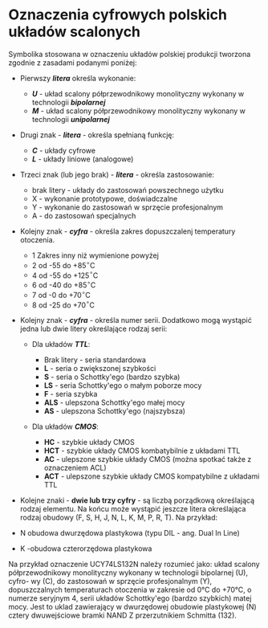 # Oznaczenia cyfrowych polskich układów scalonych

Symbolika stosowana w oznaczeniu układów polskiej produkcji tworzona zgodnie z zasadami podanymi poniżej:

- Pierwszy ***litera*** określa wykonanie:
    - ***U*** - układ scalony półprzewodnikowy monolityczny wykonany w technologii ***bipolarnej***
    - ***M*** - układ scalony półprzewodnikowy monolityczny wykonany w technologii ***unipolarnej***

- Drugi znak - ***litera*** - określa spełnianą funkcję:
    - ***C*** - układy cyfrowe
    - ***L*** - układy liniowe (analogowe)

- Trzeci znak (lub jego brak) - ***litera*** - określa zastosowanie:
    - brak litery - układy do zastosowań powszechnego użytku
    - X - wykonanie prototypowe, doświadczalne
    - Y - wykonanie do zastosowań w sprzęcie profesjonalnym
    - A - do zastosowań specjalnych

- Kolejny znak - ***cyfra*** - określa zakres dopuszczalenj temperatury otoczenia.
    - 1 Zakres inny niż wymienione powyżej
    - 2 od -55 do +85$^\circ$C
    - 4 od -55 do +125$^\circ$C
    - 6 od -40 do +85$^\circ$C
    - 7 od -0  do +70$^\circ$C
    - 8 od -25 do +70$^\circ$C

- Kolejny znak - ***cyfra*** - określa numer serii. Dodatkowo mogą wystąpić jedna lub dwie litery określające rodzaj serii:
    - Dla układów ***TTL***:
        - Brak litery - seria standardowa
        - **L**    - seria o zwiększonej szybkości
        - **S**    - seria o Schottky'ego (bardzo szybka)
        - **LS**   - seria Schottky'ego o małym poborze mocy
        - **F**    - seria szybka 
        - **ALS**  - ulepszona Schottky'ego małej mocy
        - **AS**   - ulepszona Schottky'ego (najszybsza)

    - Dla układów ***CMOS***:
        - **HC**  - szybkie układy CMOS
        - **HCT** - szybkie układy CMOS kombatybilnie z układami TTL
        - **AC**  - ulepszone szybkie układy CMOS (można spotkać także z oznaczeniem ACL)
        - **ACT** - ulepszone szybkie układy CMOS kompatybilne z układami TTL

- Kolejne znaki - **dwie lub trzy cyfry** - są liczbą porządkową określającą rodzaj elementu.
Na końcu może wystąpić jeszcze litera określająca rodzaj obudowy (F, S, H, J, N, L, K, M, P, R, T). Na przykład:
- N obudowa dwurzędowa plastykowa (typu DIL - ang. Dual In Line)
- K -obudowa czterorzędowa plastykowa

Na przykład oznaczenie UCY74LS132N należy rozumieć jako: układ scalony półprzewodnikowy monolityczny wykonany w technologii bipolarnej (U), cyfro- wy (C), do zastosowań w sprzęcie profesjonalnym (Y), dopuszczalnych temperaturach otoczenia w zakresie od 0°C do +70°C, o numerze seryjnym 4, serii układów Schottky'ego (bardzo szybkich) matej mocy. Jest to uklad zawierający w dwurzędowej obudowie plastykowej (N) cztery dwuwejściowe bramki NAND Z przerzutnikiem Schmitta (132).
